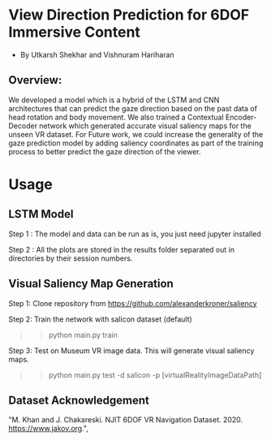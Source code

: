 # View Direction Prediction for 6DOF Immersive Content
- By Utkarsh Shekhar and Vishnuram Hariharan

## Overview:
We developed a model which is a hybrid of the LSTM and CNN architectures that can predict the gaze direction based on the past data of head rotation and body movement. 
We also trained a Contextual Encoder-Decoder network which generated accurate visual saliency maps for the unseen VR dataset. For Future work, we could increase the generality of the gaze prediction model by adding saliency coordinates as part of the training process to better predict the gaze direction of the viewer. 


# Usage
## LSTM Model
Step 1 : The model and data can be run as is, you just need jupyter installed

Step 2 : All the plots are stored in the results folder separated out in directories by their session numbers.


## Visual Saliency Map Generation
Step 1: Clone repository from https://github.com/alexanderkroner/saliency 

Step 2: Train the network with salicon dataset (default)
>> python main.py train

Step 3: Test on Museum VR image data. This will generate visual saliency maps.
>> python main.py test -d salicon -p [virtualRealityImageDataPath]
  
## Dataset Acknowledgement 
"M. Khan and J. Chakareski. NJIT 6DOF VR Navigation Dataset. 2020. https://www.jakov.org.",
